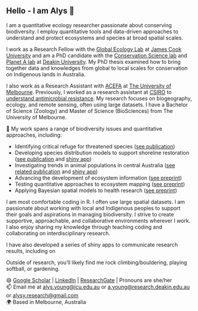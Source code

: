 ## Hello - I am Alys 👋

I am a quantitative ecology researcher passionate about conserving biodiversity. I employ quantitative tools and data-driven approaches to understand and protect ecosystems and species at broad spatial scales. 
 
I work as a Research Fellow with the [Global Ecology Lab](https://www.globalecologylab.org/) at [James Cook University](https://www.jcu.edu.au/) and am a PhD candidate with the [Conservation Science lab](https://conservationscience.org.au/) and [Planet A lab](https://www.planet-a.earth/) at [Deakin University](https://www.deakin.edu.au/). My PhD thesis examined how to bring together data and knowledges from global to local scales for conservation on Indigenous lands in Australia.

I also work as a Research Assistant with [ACEFA](https://acefa-hubs.github.io/) at [The University of Melbourne](https://www.unimelb.edu.au/). Previously, I worked as a research assistant at [CSIRO](https://www.csiro.au/en/) to [understand antimicrobial resistance](https://research.csiro.au/amr-hotspots/). My research focuses on biogeography, ecology, and remote sensing, often using large datasets. I have a Bachelor of Science (Zoology) and Master of Science (BioSciences) from The University of Melbourne.

🔭 My work spans a range of biodiversity issues and quantitative approaches, including:

- Identifying critical refuge for threatened species ([see publication](https://zslpublications.onlinelibrary.wiley.com/doi/abs/10.1111/acv.12763))
- Developing species distribution models to support shoreline restoration ([see publication](https://www.sciencedirect.com/science/article/abs/pii/S2352485523000464) and [shiny app](https://livingshorelines.shinyapps.io/VicMap/))
- Investigating trends in animal populations in central Australia ([see related publication](https://www.publish.csiro.au/wr/WR24070) and [shiny app](https://aridzonemonitoring.org.au/))
- Advancing the development of ecosystem information ([see preprint](https://ecoevorxiv.org/repository/view/7654/))
- Testing quantitative approaches to ecosystem mapping ([see preprint](https://ecoevorxiv.org/repository/view/8500/))
- Applying Bayesian spatial models to health research ([see preprint](https://www.medrxiv.org/content/10.1101/2024.11.06.24316846v1))

I am most comfortable coding in R. I often use large spatial datasets. I am passionate about working with local and Indigenous peoples to support their goals and aspirations in managing biodiversity. I strive to create supportive, approachable, and collaborative environments wherever I work. I also enjoy sharing my knowledge through teaching coding and collaborating on interdisciplinary research.

I have also developed a series of shiny apps to communicate research results, including on 

Outside of research, you’ll likely find me rock climbing/bouldering, playing softball, or gardening. 

😄 [Google Scholar](https://scholar.google.com.au/citations?user=_Gb6Y44AAAAJ&hl=en&oi=ao) | [LinkedIn](https://au.linkedin.com/in/alys-young) | [ResearchGate](https://www.researchgate.net/profile/Alys-Young-3) | Pronouns are she/her  
📫 Email me at alys.young@jcu.edu.au or a.young@research.deakin.edu.au or alysy.research@gmail.com  
🌍 Based in Melbourne, Australia  

